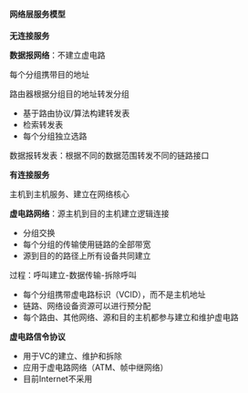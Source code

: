 #### 网络层服务模型

**无连接服务**

**数据报网络**：不建立虚电路

每个分组携带目的地址

路由器根据分组目的地址转发分组

- 基于路由协议/算法构建转发表
- 检索转发表
- 每个分组独立选路

数据报转发表：根据不同的数据范围转发不同的链路接口

   



**有连接服务**

主机到主机服务、建立在网络核心

**虚电路网络**：源主机到目的主机建立逻辑连接

- 分组交换
- 每个分组的传输使用链路的全部带宽
- 源到目的的路径上所有设备共同建立

过程：呼叫建立-数据传输-拆除呼叫

- 每个分组携带虚电路标识（VCID），而不是主机地址
- 链路、网络设备资源可以进行预分配
- 每个路由、其他网络、源和目的主机都参与建立和维护虚电路

**虚电路信令协议**

- 用于VC的建立、维护和拆除
- 应用于虚电路网络（ATM、帧中继网络）
- 目前Internet不采用

